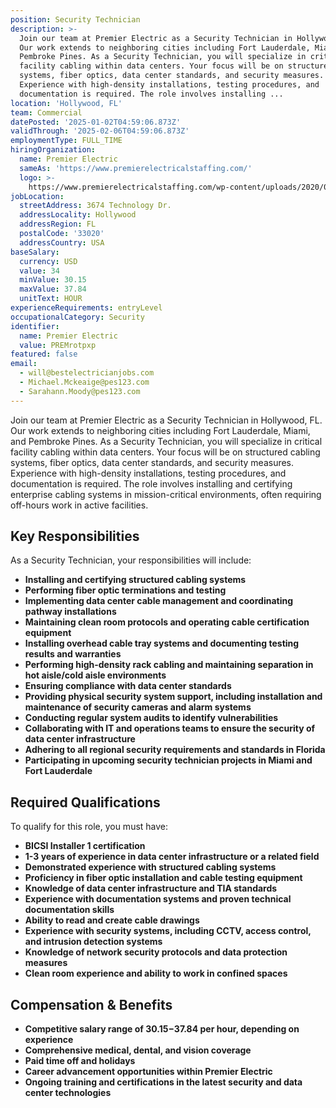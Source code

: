 ```yaml
---
position: Security Technician
description: >-
  Join our team at Premier Electric as a Security Technician in Hollywood, FL.
  Our work extends to neighboring cities including Fort Lauderdale, Miami, and
  Pembroke Pines. As a Security Technician, you will specialize in critical
  facility cabling within data centers. Your focus will be on structured cabling
  systems, fiber optics, data center standards, and security measures.
  Experience with high-density installations, testing procedures, and
  documentation is required. The role involves installing ...
location: 'Hollywood, FL'
team: Commercial
datePosted: '2025-01-02T04:59:06.873Z'
validThrough: '2025-02-06T04:59:06.873Z'
employmentType: FULL_TIME
hiringOrganization:
  name: Premier Electric
  sameAs: 'https://www.premierelectricalstaffing.com/'
  logo: >-
    https://www.premierelectricalstaffing.com/wp-content/uploads/2020/05/Premier-Electrical-Staffing-logo.png
jobLocation:
  streetAddress: 3674 Technology Dr.
  addressLocality: Hollywood
  addressRegion: FL
  postalCode: '33020'
  addressCountry: USA
baseSalary:
  currency: USD
  value: 34
  minValue: 30.15
  maxValue: 37.84
  unitText: HOUR
experienceRequirements: entryLevel
occupationalCategory: Security
identifier:
  name: Premier Electric
  value: PREMrotpxp
featured: false
email:
  - will@bestelectricianjobs.com
  - Michael.Mckeaige@pes123.com
  - Sarahann.Moody@pes123.com
---
```




Join our team at Premier Electric as a Security Technician in Hollywood, FL. Our work extends to neighboring cities including Fort Lauderdale, Miami, and Pembroke Pines. As a Security Technician, you will specialize in critical facility cabling within data centers. Your focus will be on structured cabling systems, fiber optics, data center standards, and security measures. Experience with high-density installations, testing procedures, and documentation is required. The role involves installing and certifying enterprise cabling systems in mission-critical environments, often requiring off-hours work in active facilities.

## Key Responsibilities
As a Security Technician, your responsibilities will include:
* **Installing and certifying structured cabling systems**
* **Performing fiber optic terminations and testing**
* **Implementing data center cable management and coordinating pathway installations**
* **Maintaining clean room protocols and operating cable certification equipment**
* **Installing overhead cable tray systems and documenting testing results and warranties**
* **Performing high-density rack cabling and maintaining separation in hot aisle/cold aisle environments**
* **Ensuring compliance with data center standards**
* **Providing physical security system support, including installation and maintenance of security cameras and alarm systems**
* **Conducting regular system audits to identify vulnerabilities**
* **Collaborating with IT and operations teams to ensure the security of data center infrastructure**
* **Adhering to all regional security requirements and standards in Florida**
* **Participating in upcoming security technician projects in Miami and Fort Lauderdale**

## Required Qualifications
To qualify for this role, you must have:
* **BICSI Installer 1 certification**
* **1-3 years of experience in data center infrastructure or a related field**
* **Demonstrated experience with structured cabling systems**
* **Proficiency in fiber optic installation and cable testing equipment**
* **Knowledge of data center infrastructure and TIA standards**
* **Experience with documentation systems and proven technical documentation skills**
* **Ability to read and create cable drawings**
* **Experience with security systems, including CCTV, access control, and intrusion detection systems**
* **Knowledge of network security protocols and data protection measures**
* **Clean room experience and ability to work in confined spaces**

## Compensation & Benefits
* **Competitive salary range of $30.15-$37.84 per hour, depending on experience**
* **Comprehensive medical, dental, and vision coverage**
* **Paid time off and holidays**
* **Career advancement opportunities within Premier Electric**
* **Ongoing training and certifications in the latest security and data center technologies**
